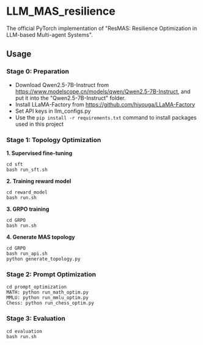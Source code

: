 # LLM_MAS_resilience

The official PyTorch implementation of "ResMAS: Resilience Optimization in LLM-based Multi-agent Systems".

## Usage

### Stage 0: Preparation
- Download Qwen2.5-7B-Instruct from https://www.modelscope.cn/models/qwen/Qwen2.5-7B-Instruct, and put it into the "Qwen2.5-7B-Instruct" folder.
- Install LLaMA-Factory from https://github.com/hiyouga/LLaMA-Factory
- Set API keys in llm_configs.py
- Use the ``pip install -r requirements.txt`` command to install packages used in this project

### Stage 1: Topology Optimization

**1. Supervised fine-tuning**
```
cd sft
bash run_sft.sh
```

**2. Training reward model**
```
cd reward_model
bash run.sh
```

**3. GRPO training**
```
cd GRPO
bash run.sh
```

**4. Generate MAS topology**
```
cd GRPO
bash run_api.sh
python generate_topology.py
```


### Stage 2: Prompt Optimization

```
cd prompt_optimization
MATH: python run_math_optim.py
MMLU: python run_mmlu_optim.py
Chess: python run_chess_optim.py
```

### Stage 3: Evaluation
```
cd evaluation
bash run.sh
```



